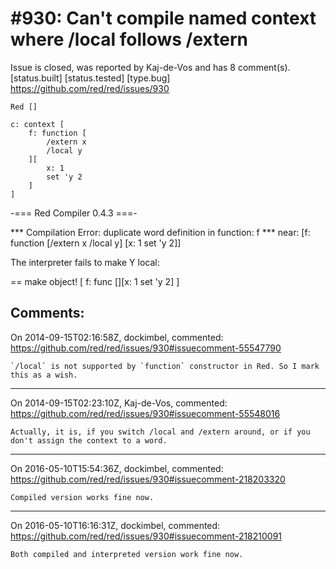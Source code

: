 
#930: Can't compile named context where /local follows /extern
================================================================================
Issue is closed, was reported by Kaj-de-Vos and has 8 comment(s).
[status.built] [status.tested] [type.bug]
<https://github.com/red/red/issues/930>

```
Red []

c: context [
    f: function [
        /extern x
        /local y
    ][
        x: 1
        set 'y 2
    ]
]
```

-=== Red Compiler 0.4.3 ===- 

**\* Compilation Error: duplicate word definition in function: f 
**\* near: [f: function [/extern x /local y] [x: 1 set 'y 2]]

The interpreter fails to make Y local:

== make object! [
    f: func [][x: 1 set 'y 2]
]



Comments:
--------------------------------------------------------------------------------

On 2014-09-15T02:16:58Z, dockimbel, commented:
<https://github.com/red/red/issues/930#issuecomment-55547790>

    `/local` is not supported by `function` constructor in Red. So I mark this as a wish.

--------------------------------------------------------------------------------

On 2014-09-15T02:23:10Z, Kaj-de-Vos, commented:
<https://github.com/red/red/issues/930#issuecomment-55548016>

    Actually, it is, if you switch /local and /extern around, or if you don't assign the context to a word.

--------------------------------------------------------------------------------

On 2016-05-10T15:54:36Z, dockimbel, commented:
<https://github.com/red/red/issues/930#issuecomment-218203320>

    Compiled version works fine now.

--------------------------------------------------------------------------------

On 2016-05-10T16:16:31Z, dockimbel, commented:
<https://github.com/red/red/issues/930#issuecomment-218210091>

    Both compiled and interpreted version work fine now.

